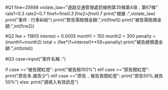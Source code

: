 #Q1
fine=25688
violate_law="道路交通管理處罰條例第35條第4項﹑第67條"
rate1=0.3
rate2=0.7
fine1=fine*0.3
fine2=fine*0.7
print("根據 :",violate_law)
print("事件 : 行車糾紛")
print("原告需賠償金額:",int(fine1))
print("被告需賠償金額:",int(fine2))

#Q2
fee = 11805
interest = 0.0005
month1 = 150
month2 = 300
penalty = (month1+month2)
total = (fee*(1+interest)**59+penalty)
print("被告總償還金額:",int(total))

#Q3
case=input("案件名稱 :")

if case =="被告闖紅燈":
    print("被告賠100%")
elif case =="原告闖紅燈":
    print("原告多,被告少")
elif case =="原告﹑被告皆闖紅燈":
    print("原告50%,被告50%")
else:
    print("請填入有效訊息")


```python

```
